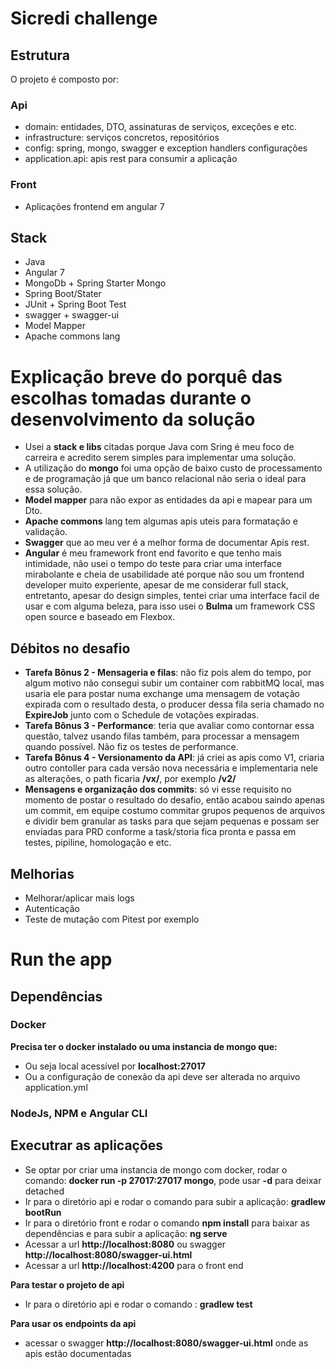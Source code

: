 # Sicredi challenge

## Estrutura
O projeto é composto por:

### Api
* domain: entidades, DTO, assinaturas de serviços, exceções e etc.
* infrastructure: serviços concretos, repositórios
* config: spring, mongo, swagger e exception handlers configurações
* application.api: apis rest para consumir a aplicação

### Front
* Aplicações frontend em angular 7

## Stack
* Java
* Angular 7
* MongoDb + Spring Starter Mongo
* Spring Boot/Stater
* JUnit + Spring Boot Test
* swagger + swagger-ui
* Model Mapper
* Apache commons lang

# Explicação breve do porquê das escolhas tomadas durante o desenvolvimento da solução

* Usei a **stack e libs** citadas porque Java com Sring é meu foco de carreira e acredito serem simples para implementar uma solução.  
* A utilização do **mongo** foi uma opção de baixo custo de processamento e de programação já que um banco relacional não seria o ideal para essa solução.  
* **Model mapper** para não expor as entidades da api e mapear para um Dto.
* **Apache commons** lang tem algumas apis uteis para formatação e validação.
* **Swagger** que ao meu ver é a melhor forma de documentar Apis rest.
* **Angular** é meu framework front end favorito e que tenho mais intimidade, não usei o tempo do teste para criar uma interface mirabolante e cheia de usabilidade até porque não sou um frontend developer muito experiente, apesar de me considerar full stack, entretanto, apesar do design simples, tentei criar uma interface facil de usar e com alguma beleza, para isso usei o **Bulma** um framework CSS open source e baseado em Flexbox.

## Débitos no desafio
* **Tarefa Bônus 2 - Mensageria e filas**: não fiz pois alem do tempo, por algum motivo não consegui subir um container com rabbitMQ local, mas usaria ele para postar numa exchange uma mensagem de votação expirada com o resultado desta, o producer dessa fila seria chamado no **ExpireJob** junto com o Schedule de votações expiradas.
* **Tarefa Bônus 3 - Performance**: teria que avaliar como contornar essa questão, talvez usando filas também, para processar a mensagem quando possível. Não fiz os testes de performance.
* **Tarefa Bônus 4 - Versionamento da API**: já criei as apis como V1, criaria outro contoller para cada versão nova necessária e implementaria nele as alterações, o path ficaria ****/vx/****, por exemplo **/v2/**
* **Mensagens e organização dos commits**: só vi esse requisito no momento de postar o resultado do desafio, então acabou saindo apenas um commit, em equipe costumo commitar grupos pequenos de arquivos e dividir bem granular as tasks para que sejam pequenas e possam ser enviadas para PRD conforme a task/storia fica pronta e passa em testes, pipiline, homologação e etc.

## Melhorias
* Melhorar/aplicar mais logs
* Autenticação
* Teste de mutação com Pitest por exemplo

# Run the app

## Dependências

### Docker
**Precisa ter o docker instalado ou uma instancia de mongo que:**
* Ou seja local acessível por **localhost:27017**
* Ou a configuração de conexão da api deve ser alterada no arquivo application.yml

### NodeJs, NPM e Angular CLI

## Executrar as aplicações

* Se optar por criar uma instancia de mongo com docker, rodar o comando: **docker run -p 27017:27017 mongo**, pode usar **-d** para deixar detached
* Ir para o diretório api e rodar o comando para subir a aplicação: **gradlew bootRun**
* Ir para o diretório front e rodar o comando **npm install** para baixar as dependências e para subir a aplicação: **ng serve**
* Acessar a url **http://localhost:8080** ou swagger **http://localhost:8080/swagger-ui.html**
* Acessar a url **http://localhost:4200** para o front end

**Para testar o projeto de api**

* Ir para o diretório api e rodar o comando :  **gradlew test**

**Para usar os endpoints da api**

* acessar o swagger **http://localhost:8080/swagger-ui.html** onde as apis estão documentadas

